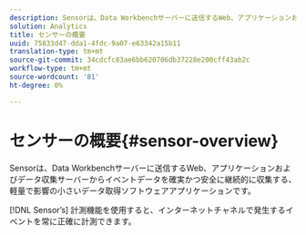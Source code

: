 ```yaml
---
description: Sensorは、Data Workbenchサーバーに送信するWeb、アプリケーションおよびデータ収集サーバーからイベントデータを確実かつ安全に継続的に収集する、軽量で影響の小さいデータ取得ソフトウェアアプリケーションです。
solution: Analytics
title: センサーの概要
uuid: 75833d47-dda1-4fdc-9a07-e63342a15b11
translation-type: tm+mt
source-git-commit: 34cdcfc83ae6bb620706db37228e200cff43ab2c
workflow-type: tm+mt
source-wordcount: '81'
ht-degree: 0%

---
```



# センサーの概要{#sensor-overview}

Sensorは、Data Workbenchサーバーに送信するWeb、アプリケーションおよびデータ収集サーバーからイベントデータを確実かつ安全に継続的に収集する、軽量で影響の小さいデータ取得ソフトウェアアプリケーションです。

[!DNL Sensor’s] 計測機能を使用すると、インターネットチャネルで発生するイベントを常に正確に計測できます。
